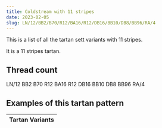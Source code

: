 ```yaml
---
title: Coldstream with 11 stripes
date: 2023-02-05
slug: LN/12/BB2/B70/R12/BA16/R12/DB16/BB10/DB8/BB96/RA/4
---
```

This is a list of all the tartan sett variants with 11 stripes.

It is a 11 stripes tartan.


## Thread count
LN/12 BB2 B70 R12 BA16 R12 DB16 BB10 DB8 BB96 RA/4

## Examples of this tartan pattern

| Tartan Variants |
|---------------|
